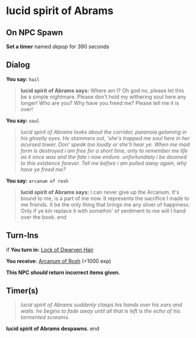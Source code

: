 # lucid spirit of Abrams
## On NPC Spawn

**Set a timer** named *depop* for 390 seconds
## Dialog

**You say:** `hail`



>**lucid spirit of Abrams says:** Where am I? Oh god no, please let this be a simple nightmare. Please don't hold my withering soul here any longer!  Who are you? Why have you freed me? Please tell me it is over!

**You say:** `soul`



>*lucid spirit of Abrams looks about the corridor, paranoia gelaming in his ghostly eyes. He stammers out, 'she's trapped me soul here in her acursed tower. Don' speak too loudly or she'll hear ye. When me mad form is destroyed i am free fer a short time, only to remember me life as it once was and the fate i now endure. unfortunately i be doomed to this existence forever. Tell me before i am pulled away again, why have ye freed me?*

**You say:** `arcanum of rosh`



>**lucid spirit of Abrams says:** I can never give up the Arcanum. It's bound to me, is a part of me now. It represents the sacrifice I made to me friends.  It be the only thing that brings me any sliver of happiness. Only if ye kin replace it with somethin' of sentiment to me will I hand over the book.
end

## Turn-Ins





if **You turn in:** [Lock of Dwarven Hair](/item/1711)


 **You receive:**  [Arcanum of Rosh](/item/1712) (+1000 exp)

**This NPC *should* return incorrect items given.**

## Timer(s)

>*lucid spirit of Abrams suddenly clasps his hands over his ears and wails. he begins to fade away until all that is left is the echo of his tormented screams.*

**lucid spirit of Abrams despawns.**
end